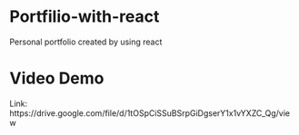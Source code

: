 # Portfilio-with-react
Personal portfolio created by using react
<h1>Video Demo</h1>
Link: https://drive.google.com/file/d/1tOSpCiSSuBSrpGiDgserY1x1vYXZC_Qg/view
